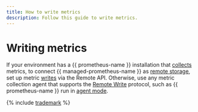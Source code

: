 ```yaml
---
title: How to write metrics
description: Follow this guide to write metrics.
---
```


# Writing metrics


If your environment has a {{ prometheus-name }} installation that [collects](https://prometheus.io/docs/prometheus/latest/configuration/configuration/#scrape_config) metrics, to connect {{ managed-prometheus-name }} as [remote storage](https://prometheus.io/docs/prometheus/latest/storage/#remote-storage-integrations), set up metric [writes](remote-write.md) via the Remote API. Otherwise, use any metric collection agent that supports the [Remote Write](https://prometheus.io/docs/prometheus/latest/configuration/configuration/#remote_write) protocol, such as {{ prometheus-name }} run in [agent mode](https://prometheus.io/docs/prometheus/latest/feature_flags/#prometheus-agent).

{% include [trademark](../../../../_includes/monitoring/trademark.md) %}
